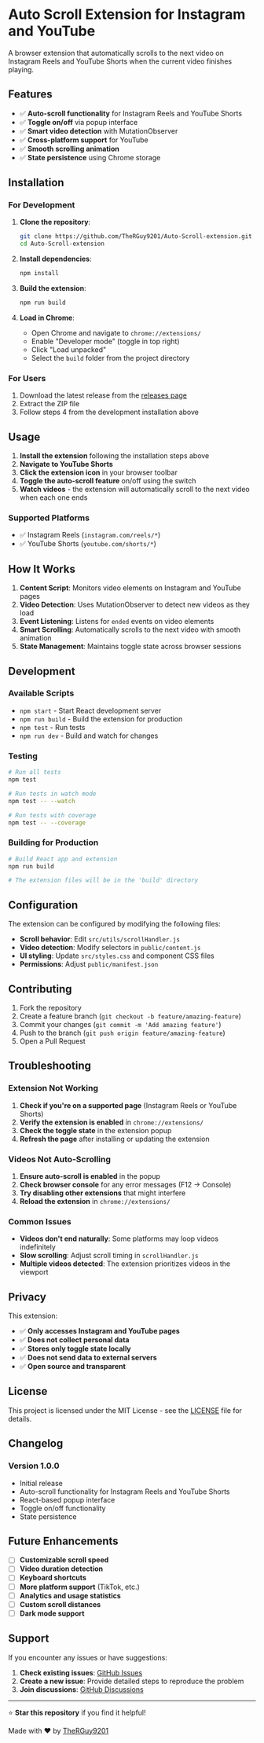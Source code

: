 # Auto Scroll Extension for Instagram and YouTube

A browser extension that automatically scrolls to the next video on Instagram Reels and YouTube Shorts when the current video finishes playing.

## Features

- ✅ **Auto-scroll functionality** for Instagram Reels and YouTube Shorts
- ✅ **Toggle on/off** via popup interface
- ✅ **Smart video detection** with MutationObserver
- ✅ **Cross-platform support** for YouTube
- ✅ **Smooth scrolling animation**
- ✅ **State persistence** using Chrome storage


## Installation

### For Development

1. **Clone the repository**:
   ```bash
   git clone https://github.com/TheRGuy9201/Auto-Scroll-extension.git
   cd Auto-Scroll-extension
   ```

2. **Install dependencies**:
   ```bash
   npm install
   ```

3. **Build the extension**:
   ```bash
   npm run build
   ```

4. **Load in Chrome**:
   - Open Chrome and navigate to `chrome://extensions/`
   - Enable "Developer mode" (toggle in top right)
   - Click "Load unpacked"
   - Select the `build` folder from the project directory

### For Users

1. Download the latest release from the [releases page](https://github.com/TheRGuy9201/Auto-Scroll-extension/releases)
2. Extract the ZIP file
3. Follow steps 4 from the development installation above

## Usage

1. **Install the extension** following the installation steps above
2. **Navigate to YouTube Shorts**
3. **Click the extension icon** in your browser toolbar
4. **Toggle the auto-scroll feature** on/off using the switch
5. **Watch videos** - the extension will automatically scroll to the next video when each one ends

### Supported Platforms

- ✅ Instagram Reels (`instagram.com/reels/*`)
- ✅ YouTube Shorts (`youtube.com/shorts/*`)

## How It Works

1. **Content Script**: Monitors video elements on Instagram and YouTube pages
2. **Video Detection**: Uses MutationObserver to detect new videos as they load
3. **Event Listening**: Listens for `ended` events on video elements
4. **Smart Scrolling**: Automatically scrolls to the next video with smooth animation
5. **State Management**: Maintains toggle state across browser sessions

## Development

### Available Scripts

- `npm start` - Start React development server
- `npm run build` - Build the extension for production
- `npm test` - Run tests
- `npm run dev` - Build and watch for changes

### Testing

```bash
# Run all tests
npm test

# Run tests in watch mode
npm test -- --watch

# Run tests with coverage
npm test -- --coverage
```

### Building for Production

```bash
# Build React app and extension
npm run build

# The extension files will be in the 'build' directory
```

## Configuration

The extension can be configured by modifying the following files:

- **Scroll behavior**: Edit `src/utils/scrollHandler.js`
- **Video detection**: Modify selectors in `public/content.js`
- **UI styling**: Update `src/styles.css` and component CSS files
- **Permissions**: Adjust `public/manifest.json`

## Contributing

1. Fork the repository
2. Create a feature branch (`git checkout -b feature/amazing-feature`)
3. Commit your changes (`git commit -m 'Add amazing feature'`)
4. Push to the branch (`git push origin feature/amazing-feature`)
5. Open a Pull Request

## Troubleshooting

### Extension Not Working

1. **Check if you're on a supported page** (Instagram Reels or YouTube Shorts)
2. **Verify the extension is enabled** in `chrome://extensions/`
3. **Check the toggle state** in the extension popup
4. **Refresh the page** after installing or updating the extension

### Videos Not Auto-Scrolling

1. **Ensure auto-scroll is enabled** in the popup
2. **Check browser console** for any error messages (F12 → Console)
3. **Try disabling other extensions** that might interfere
4. **Reload the extension** in `chrome://extensions/`

### Common Issues

- **Videos don't end naturally**: Some platforms may loop videos indefinitely
- **Slow scrolling**: Adjust scroll timing in `scrollHandler.js`
- **Multiple videos detected**: The extension prioritizes videos in the viewport

## Privacy

This extension:
- ✅ **Only accesses Instagram and YouTube pages**
- ✅ **Does not collect personal data**
- ✅ **Stores only toggle state locally**
- ✅ **Does not send data to external servers**
- ✅ **Open source and transparent**

## License

This project is licensed under the MIT License - see the [LICENSE](LICENSE) file for details.

## Changelog

### Version 1.0.0
- Initial release
- Auto-scroll functionality for Instagram Reels and YouTube Shorts
- React-based popup interface
- Toggle on/off functionality
- State persistence

## Future Enhancements

- [ ] **Customizable scroll speed**
- [ ] **Video duration detection**
- [ ] **Keyboard shortcuts**
- [ ] **More platform support** (TikTok, etc.)
- [ ] **Analytics and usage statistics**
- [ ] **Custom scroll distances**
- [ ] **Dark mode support**

## Support

If you encounter any issues or have suggestions:

1. **Check existing issues**: [GitHub Issues](https://github.com/TheRGuy9201/Auto-Scroll-extension/issues)
2. **Create a new issue**: Provide detailed steps to reproduce the problem
3. **Join discussions**: [GitHub Discussions](https://github.com/TheRGuy9201/Auto-Scroll-extension/discussions)

---

⭐ **Star this repository** if you find it helpful!

Made with ❤️ by [TheRGuy9201](https://github.com/TheRGuy9201)
